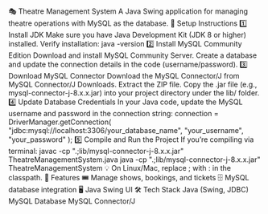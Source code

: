 🎭 Theatre Management System
A Java Swing application for managing theatre operations with MySQL as the database.
🚀 Setup Instructions
1️⃣ Install JDK
Make sure you have Java Development Kit (JDK 8 or higher) installed.
Verify installation:
java -version
2️⃣ Install MySQL Community Edition
Download and install MySQL Community Server.
Create a database and update the connection details in the code (username/password).
3️⃣ Download MySQL Connector
Download the MySQL Connector/J from MySQL Connector/J Downloads.
Extract the ZIP file.
Copy the .jar file (e.g., mysql-connector-j-8.x.x.jar) into your project directory under the lib/ folder.
4️⃣ Update Database Credentials
In your Java code, update the MySQL username and password in the connection string:
connection = DriverManager.getConnection(
    "jdbc:mysql://localhost:3306/your_database_name",
    "your_username",
    "your_password"
);
5️⃣ Compile and Run the Project
If you’re compiling via terminal:
javac -cp ".;lib/mysql-connector-j-8.x.x.jar" TheatreManagementSystem.java
java -cp ".;lib/mysql-connector-j-8.x.x.jar" TheatreManagementSystem
💡 On Linux/Mac, replace ; with : in the classpath.
📌 Features
🎟 Manage shows, bookings, and tickets
🗄 MySQL database integration
🖥 Java Swing UI
🛠 Tech Stack
Java (Swing, JDBC)
MySQL Database
MySQL Connector/J
